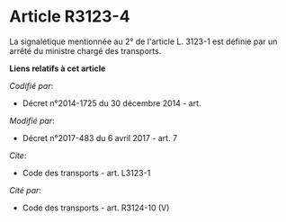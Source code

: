 # Article R3123-4

La signalétique mentionnée au 2° de l'article L. 3123-1 est définie par un arrêté     du ministre chargé des transports.

**Liens relatifs à cet article**

_Codifié par_:

  - Décret n°2014-1725 du 30 décembre 2014 - art.

_Modifié par_:

  - Décret n°2017-483 du 6 avril 2017 - art. 7

_Cite_:

  - Code des transports - art. L3123-1

_Cité par_:

  - Code des transports - art. R3124-10 (V)
